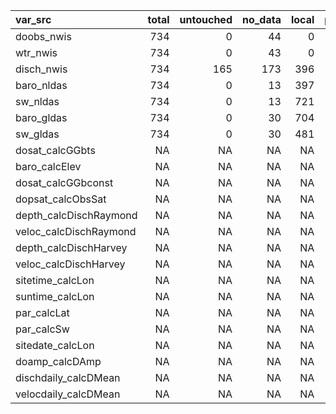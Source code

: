 |var_src                | total| untouched| no_data| local| posted_untagged| posted_tagged| uncounted| barheight|
|:----------------------|-----:|---------:|-------:|-----:|---------------:|-------------:|---------:|---------:|
|doobs_nwis             |   734|         0|      44|     0|               0|           690|         0|       734|
|wtr_nwis               |   734|         0|      43|     0|               0|           691|         0|       734|
|disch_nwis             |   734|       165|     173|   396|               0|             0|         0|       734|
|baro_nldas             |   734|         0|      13|   397|               1|           323|         0|       734|
|sw_nldas               |   734|         0|      13|   721|               0|             0|         0|       734|
|baro_gldas             |   734|         0|      30|   704|               0|             0|         0|       734|
|sw_gldas               |   734|         0|      30|   481|               1|           222|         0|       734|
|dosat_calcGGbts        |    NA|        NA|      NA|    NA|              NA|            NA|        NA|        NA|
|baro_calcElev          |    NA|        NA|      NA|    NA|              NA|            NA|        NA|        NA|
|dosat_calcGGbconst     |    NA|        NA|      NA|    NA|              NA|            NA|        NA|        NA|
|dopsat_calcObsSat      |    NA|        NA|      NA|    NA|              NA|            NA|        NA|        NA|
|depth_calcDischRaymond |    NA|        NA|      NA|    NA|              NA|            NA|        NA|        NA|
|veloc_calcDischRaymond |    NA|        NA|      NA|    NA|              NA|            NA|        NA|        NA|
|depth_calcDischHarvey  |    NA|        NA|      NA|    NA|              NA|            NA|        NA|        NA|
|veloc_calcDischHarvey  |    NA|        NA|      NA|    NA|              NA|            NA|        NA|        NA|
|sitetime_calcLon       |    NA|        NA|      NA|    NA|              NA|            NA|        NA|        NA|
|suntime_calcLon        |    NA|        NA|      NA|    NA|              NA|            NA|        NA|        NA|
|par_calcLat            |    NA|        NA|      NA|    NA|              NA|            NA|        NA|        NA|
|par_calcSw             |    NA|        NA|      NA|    NA|              NA|            NA|        NA|        NA|
|sitedate_calcLon       |    NA|        NA|      NA|    NA|              NA|            NA|        NA|        NA|
|doamp_calcDAmp         |    NA|        NA|      NA|    NA|              NA|            NA|        NA|        NA|
|dischdaily_calcDMean   |    NA|        NA|      NA|    NA|              NA|            NA|        NA|        NA|
|velocdaily_calcDMean   |    NA|        NA|      NA|    NA|              NA|            NA|        NA|        NA|
